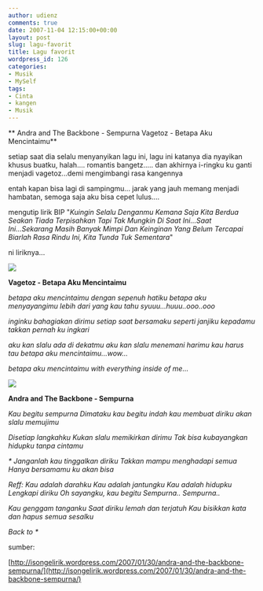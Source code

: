 ```yaml
---
author: udienz
comments: true
date: 2007-11-04 12:15:00+00:00
layout: post
slug: lagu-favorit
title: Lagu favorit
wordpress_id: 126
categories:
- Musik
- MySelf
tags:
- Cinta
- kangen
- Musik
---
```


** Andra and The Backbone - Sempurna
Vagetoz - Betapa Aku Mencintaimu**

setiap saat dia selalu menyanyikan lagu ini, lagu ini katanya dia nyayikan khusus buatku, halah.... romantis bangetz..... dan akhirnya i-ringku ku ganti menjadi vagetoz...demi mengimbangi rasa kangennya

entah kapan bisa lagi di sampingmu... jarak yang jauh memang menjadi hambatan, semoga saja aku bisa cepet lulus....

mengutip lirik BIP "_Kuingin Selalu Denganmu Kemana Saja Kita Berdua Seakan Tiada Terpisahkan Tapi Tak Mungkin Di Saat Ini...Saat Ini...Sekarang Masih Banyak Mimpi Dan Keinginan Yang Belum Tercapai Biarlah Rasa Rindu Ini, Kita Tunda Tuk Sementara_"

ni liriknya...

![](http://www.soka-radio.com/enews/data/upimages/vagetoz.jpg)

**Vagetoz - Betapa Aku Mencintaimu**

_betapa aku mencintaimu
dengan sepenuh hatiku
betapa aku menyayangimu
lebih dari yang kau tahu
syuuu...huuu..ooo..ooo_

_inginku bahagiakan dirimu
setiap saat bersamaku
seperti janjiku kepadamu
takkan pernah ku ingkari_

_aku kan slalu ada di dekatmu
aku kan slalu menemani harimu
kau harus tau betapa aku
mencintaimu...wow..._

_betapa aku mencintaimu
with everything inside of me..._

![](http://viper.acidblog.net/wp-content/uploads/andra_and_the_backbone.jpg)

**Andra and The Backbone - Sempurna**

_Kau begitu sempurna
Dimataku kau begitu indah
kau membuat diriku akan slalu memujimu_

_Disetiap langkahku
Kukan slalu memikirkan dirimu
Tak bisa kubayangkan hidupku tanpa cintamu_

_*
Janganlah kau tinggalkan diriku
Takkan mampu menghadapi semua
Hanya bersamamu ku akan bisa_

_Reff:
Kau adalah darahku
Kau adalah jantungku
Kau adalah hidupku
Lengkapi diriku
Oh sayangku, kau begitu
Sempurna.. Sempurna.._

_Kau genggam tanganku
Saat diriku lemah dan terjatuh
Kau bisikkan kata dan hapus semua sesalku_

_Back to *_

sumber:

[http://isongelirik.wordpress.com/2007/01/30/andra-and-the-backbone-sempurna/](http://isongelirik.wordpress.com/2007/01/30/andra-and-the-backbone-sempurna/)
